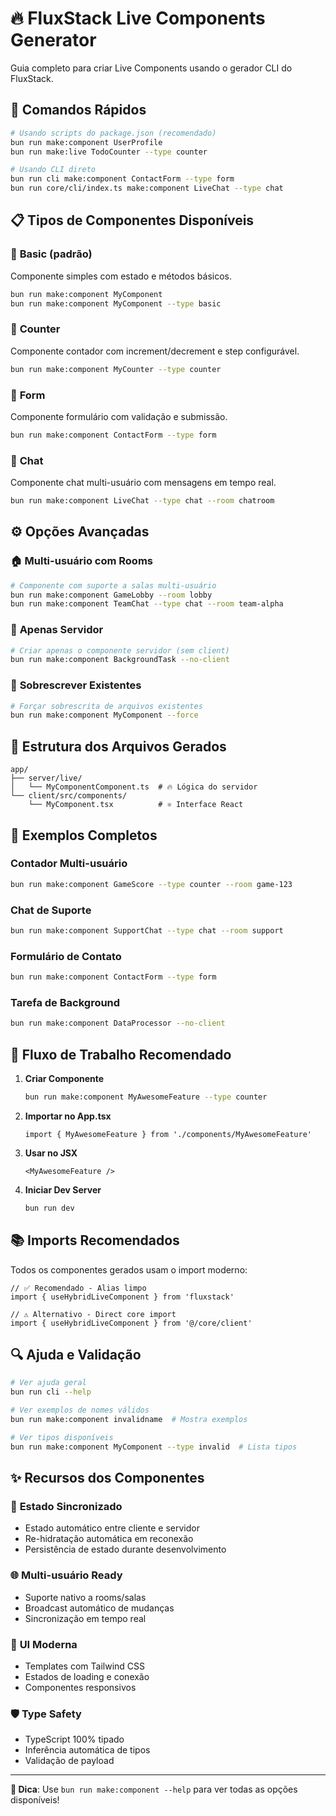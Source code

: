 # 🔥 FluxStack Live Components Generator

Guia completo para criar Live Components usando o gerador CLI do FluxStack.

## 🚀 **Comandos Rápidos**

```bash
# Usando scripts do package.json (recomendado)
bun run make:component UserProfile
bun run make:live TodoCounter --type counter

# Usando CLI direto
bun run cli make:component ContactForm --type form
bun run core/cli/index.ts make:component LiveChat --type chat
```

## 📋 **Tipos de Componentes Disponíveis**

### 🔹 **Basic** (padrão)
Componente simples com estado e métodos básicos.
```bash
bun run make:component MyComponent
bun run make:component MyComponent --type basic
```

### 🔢 **Counter**
Componente contador com increment/decrement e step configurável.
```bash
bun run make:component MyCounter --type counter
```

### 📝 **Form**
Componente formulário com validação e submissão.
```bash
bun run make:component ContactForm --type form
```

### 💬 **Chat**
Componente chat multi-usuário com mensagens em tempo real.
```bash
bun run make:component LiveChat --type chat --room chatroom
```

## ⚙️ **Opções Avançadas**

### 🏠 **Multi-usuário com Rooms**
```bash
# Componente com suporte a salas multi-usuário
bun run make:component GameLobby --room lobby
bun run make:component TeamChat --type chat --room team-alpha
```

### 🎯 **Apenas Servidor**
```bash
# Criar apenas o componente servidor (sem client)
bun run make:component BackgroundTask --no-client
```

### 🔄 **Sobrescrever Existentes**
```bash
# Forçar sobrescrita de arquivos existentes
bun run make:component MyComponent --force
```

## 📁 **Estrutura dos Arquivos Gerados**

```
app/
├── server/live/
│   └── MyComponentComponent.ts  # 🔥 Lógica do servidor
└── client/src/components/
    └── MyComponent.tsx          # ⚛️ Interface React
```

## 🎯 **Exemplos Completos**

### Contador Multi-usuário
```bash
bun run make:component GameScore --type counter --room game-123
```

### Chat de Suporte
```bash
bun run make:component SupportChat --type chat --room support
```

### Formulário de Contato
```bash
bun run make:component ContactForm --type form
```

### Tarefa de Background
```bash
bun run make:component DataProcessor --no-client
```

## 🔄 **Fluxo de Trabalho Recomendado**

1. **Criar Componente**
   ```bash
   bun run make:component MyAwesomeFeature --type counter
   ```

2. **Importar no App.tsx**
   ```tsx
   import { MyAwesomeFeature } from './components/MyAwesomeFeature'
   ```

3. **Usar no JSX**
   ```tsx
   <MyAwesomeFeature />
   ```

4. **Iniciar Dev Server**
   ```bash
   bun run dev
   ```

## 📚 **Imports Recomendados**

Todos os componentes gerados usam o import moderno:

```tsx
// ✅ Recomendado - Alias limpo
import { useHybridLiveComponent } from 'fluxstack'

// ⚠️ Alternativo - Direct core import
import { useHybridLiveComponent } from '@/core/client'
```

## 🔍 **Ajuda e Validação**

```bash
# Ver ajuda geral
bun run cli --help

# Ver exemplos de nomes válidos
bun run make:component invalidname  # Mostra exemplos

# Ver tipos disponíveis
bun run make:component MyComponent --type invalid  # Lista tipos
```

## ✨ **Recursos dos Componentes**

### 🔄 **Estado Sincronizado**
- Estado automático entre cliente e servidor
- Re-hidratação automática em reconexão
- Persistência de estado durante desenvolvimento

### 🌐 **Multi-usuário Ready**
- Suporte nativo a rooms/salas
- Broadcast automático de mudanças
- Sincronização em tempo real

### 🎨 **UI Moderna**
- Templates com Tailwind CSS
- Estados de loading e conexão
- Componentes responsivos

### 🛡️ **Type Safety**
- TypeScript 100% tipado
- Inferência automática de tipos
- Validação de payload

---

**🎯 Dica**: Use `bun run make:component --help` para ver todas as opções disponíveis!